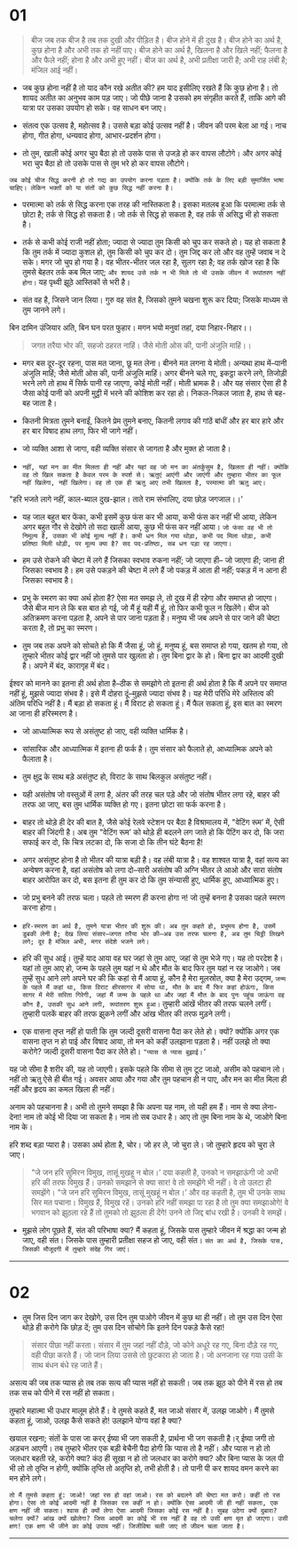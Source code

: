 # 01

> बीज जब तक बीज है तब तक दुखी और पीड़ित है। बीज होने में ही दुख है। बीज होने का अर्थ है, कुछ होना है और अभी तक हो नहीं पाए। बीज होने का अर्थ है, खिलना है और खिले नहीं; फैलना है और फैले नहीं; होना है और अभी हुए नहीं। बीज का अर्थ है, अभी प्रतीक्षा जारी है; अभी राह लंबी है; मंजिल आई नहीं।

- जब कुछ होना नहीं है तो याद कौन रखे अतीत की? हम याद इसीलिए रखते हैं कि कुछ होना है। तो शायद अतीत का अनुभव काम पड़ जाए। जो पीछे जाना है उसको हम संगृहीत करते हैं, ताकि आगे की यात्रा पर उसका उपयोग हो सके। वह साधन बन जाए। 
 
- संतत्व एक उत्सव है, महोत्सव है। उससे बड़ा कोई उत्सव नहीं है। जीवन की परम बेला आ गई। नाच होगा, गीत होगा, धन्यवाद होगा, आभार-प्रदर्शन होगा।

- तो तुम, खाली कोई अगर चुप बैठा हो तो उसके पास से उजड़े हो कर वापस लौटोगे। और अगर कोई भरा चुप बैठा हो तो उसके पास से तुम भरे हो कर वापस लौटोगे।

`जब कोई चीज सिद्ध करनी हो तो गद्य का उपयोग करना पड़ता है। क्योंकि तर्क के लिए बड़ी सुमार्जित भाषा चाहिए। लेकिन भक्तों को या संतों को कुछ सिद्ध नहीं करना है।`

- परमात्मा को तर्क से सिद्ध करना एक तरह की नास्तिकता है। इसका मतलब हुआ कि परमात्मा तर्क से छोटा है; तर्क से सिद्ध हो सकता है। जो तर्क से सिद्ध हो सकता है, वह तर्क से असिद्ध भी हो सकता है।

- तर्क से कभी कोई राजी नहीं होता; ज्यादा से ज्यादा तुम किसी को चुप कर सकते हो। यह हो सकता है कि तुम तर्क में ज्यादा कुशल हो, तुम किसी को चुप कर दो। तुम जिद्द कर लो और वह तुम्हें जवाब न दे सके। मगर जो चुप हो गया है। वह भीतर-भीतर जल रहा है, सुलग रहा है; वह तर्क खोज रहा है कि तुमसे बेहतर तर्क कब मिल जाए; `और शायद उसे तर्क न भी मिले तो भी उसके जीवन में रूपांतरण नहीं होगा।` यह पृथ्वी झूठे आस्तिकों से भरी है।

- संत वह है, जिसने जान लिया। गुरु वह संत है, जिसको तुमने चखना शुरू कर दिया; जिसके माध्यम से तुम जानने लगे।

बिन दामिन उंजियार अति, बिन घन परत फुहार।
मगन भयो मनुवां तहां, दया निहार-निहार।।

> जगत तरैया भोर की, सहजो ठहरत नाहिं।
जैसे मोती ओस की, पानी अंजुलि माहिं।।

-  मगर बस दूर-दूर रहना, पास मत जाना, छू मत लेना। बीनने मत लगना ये मोती। अन्यथा हाथ में–पानी अंजुलि माहिं; जैसे मोती ओस की, पानी अंजुलि माहिं। अगर बीनने चले गए, इकट्ठा करने लगे, तिजोड़ी भरने लगे तो हाथ में सिर्फ पानी रह जाएगा, कोई मोती नहीं। मोती भ्रामक है। और यह संसार ऐसा ही है जैसा कोई पानी को अपनी मुट्ठी में भरने की कोशिश कर रहा हो। निकल-निकल जाता है, हाथ से बह-बह जाता है।

- कितनी मित्रता तुमने बनाईं, कितने प्रेम तुमने बनाए, कितनी लगाव की गांठें बांधीं और हर बार हारे और हर बार विषाद हाथ लगा, फिर भी जागे नहीं।

- जो व्यक्ति आशा से जागा, वही व्यक्ति संसार से जागता है और मुक्त हो जाता है।

- `नहीं, यहां मन का मीत मिलता ही नहीं और यहां वह जो मन का अंतर्कुसुम है, खिलता ही नहीं। क्योंकि वह तो खिल सकता है केवल परम के स्पर्श से। ऋतुएं आएंगी और जाएंगी और तुम्हारा भीतर का फूल नहीं खिलेगा, नहीं खिलेगा। वह तो एक ही ऋतु आए तभी खिलता है, परमात्मा की ऋतु आए।`

"हरि भजते लागे नहीं, काल-ब्याल दुख-झाल।
ताते राम संभालिए, दया छोड़ जगजाल।।’

- यह जाल बहुत बार फेंका, कभी इसमें कुछ फंस कर भी आया, कभी फंस कर नहीं भी आया, लेकिन अगर बहुत गौर से देखोगे तो सदा खाली आया, कुछ भी फंस कर नहीं आया। `जो फंसा वह भी तो निमूल्य है, उसका भी कोई मूल्य नहीं है। कभी धन मिल गया थोड़ा, कभी पद मिला थोड़ा, कभी प्रतिष्ठा मिली थोड़ी, पर मूल्य क्या है? सद पद-प्रतिष्ठा, सब धन पड़ा रह जाएगा।`

- हम उसे रोकने की चेष्टा में लगे हैं जिसका स्वभाव रुकना नहीं; जो जाएगा ही– जो जाएगा ही; जाना ही जिसका स्वभाव है। हम उसे पकड़ने की चेष्टा में लगे हैं जो पकड़ में आता ही नहीं; पकड़ में न आना ही जिसका स्वभाव है।

- प्रभु के स्मरण का क्या अर्थ होता है? ऐसा मत समझ ले, तो दुख में ही रहेगा और समाप्त हो जाएगा। जैसे बीज मान ले कि बस बात हो गई, जो मैं हूं यही मैं हूं, तो फिर कभी फूल न खिलेंगे। बीज को अतिक्रमण करना पड़ता है, अपने से पार जाना पड़ता है। मनुष्य भी जब अपने से पार जाने की चेष्टा करता है, तो प्रभु का स्मरण।

- तुम जब तक अपने को सोचते हो कि मैं जैसा हूं, जो हूं, मनुष्य हूं, बस समाप्त हो गया, खतम हो गया, तो तुम्हारे भीतर कोई द्वार नहीं जो तुमसे पार खुलता हो। तुम बिना द्वार के हो। बिना द्वार का आदमी दुखी है। अपने में बंद, कारागृह में बंद।


ईश्वर को मानने का इतना ही अर्थ होता है–ठीक से समझोगे तो इतना ही अर्थ होता है कि मैं अपने पर समाप्त नहीं हूं, मुझसे ज्यादा संभव है। इसे मैं दोहरा दूं–मुझसे ज्यादा संभव है। यह मेरी परिधि मेरे अस्तित्व की अंतिम परिधि नहीं है। मैं बड़ा हो सकता हूं। मैं विराट हो सकता हूं। मैं फैल सकता हूं, इस बात का स्मरण आ जाना ही हरिस्मरण है।

- जो आध्यात्मिक रूप से असंतुष्ट हो जाए, वही व्यक्ति धार्मिक है।

- सांसारिक और आध्यात्मिक में इतना ही फर्क है। तुम संसार को फैलाते हो, आध्यात्मिक अपने को फैलाता है। 

- तुम क्षुद्र के साथ बड़े असंतुष्ट हो, विराट के साथ बिलकुल असंतुष्ट नहीं।

- यही असंतोष जो वस्तुओं में लगा है, अंतर की तरह चल पड़े और जो संतोष भीतर लगा रहे, बाहर की तरफ आ जाए, बस तुम धार्मिक व्यक्ति हो गए। इतना छोटा सा फर्क करना है। 

- बाहर तो थोड़े ही देर की बात है, जैसे कोई रेलवे स्टेशन पर बैठा है विश्रामालय में, "वेटिंग रूम’ में, ऐसी बाहर की जिंदगी है। अब तुम "वेटिंग रूम’ को थोड़े ही बदलने लग जाते हो कि पेंटिंग कर दो, कि जरा सफाई कर दो, कि चित्र लटका दो, कि सजा दो कि तीन घंटे बैठना है!

- अगर असंतुष्ट होना है तो भीतर की यात्रा बड़ी है। वह लंबी यात्रा है। वह शाश्वत यात्रा है, वहां सत्य का अन्वेषण करना है, वहां असंतोष को लगा दो–सारी असंतोष की अग्नि भीतर ले आओ और सारा संतोष बाहर आरोपित कर दो, बस इतना ही तुम कर दो कि तुम संन्यासी हुए, धार्मिक हुए, आध्यात्मिक हुए।

- जो प्रभु बनने की तरफ चला। पहले तो स्मरण ही करना होगा न! जो तुम्हें बनना है उसका पहले स्मरण करना होगा।

- `हरि-स्मरण का अर्थ है, तुमने यात्रा भीतर की शुरू की। अब तुम कहते हो, प्रभुमय होना है, उसमें डुबकी लेनी है; देख लिया संसार–जगत तरैया भोर की–अब उस तरफ चलना है, अब तुम चिट्ठी लिखने लगे; दूर है मंजिल अभी, मगर संदेशे भजने लगे।`

- हरि की सुध आई। तुम्हें याद आया वह घर जहां से तुम आए, जहां से तुम भेजे गए। यह तो परदेश है। यहां तो तुम आए हो, जन्म के पहले तुम यहां न थे और मौत के बाद फिर तुम यहां न रह जाओगे। जब तुम्हें सुध आने लगे अपने घर की कि कहां से मैं आया हूं, कौन है मेरा मूलस्रोत, क्या है मेरा उद्गम, `जन्म के पहले मैं कहां था, किस विराट क्षीरसागर में सोया था, मौत के बाद मैं फिर कहां होऊंगा, किस सागर में मेरी सरिता गिरेगी, जहां मैं जन्म के पहले था और जहां मैं मौत के बाद पुनः पहुंच जाऊंगा वह कौन है, उसकी सुध आने लगी, रूपांतरण शुरू हुआ।` तुम्हारी आंखें भीतर की तरफ चलने लगीं। तुम्हारी पलकें बाहर की तरफ झुकने लगीं और आंख भीतर की तरफ मुड़ने लगी।

- एक वासना तृप्त नहीं हो पाती कि तुम जल्दी दूसरी वासना पैदा कर लेते हो। क्यों? क्योंकि अगर एक वासना तृप्त न हो पाई और विषाद आया, तो मन को कहीं उलझाना पड़ता है। नहीं उलझे तो क्या करोगे? जल्दी दूसरी वासना पैदा कर लेते हो। `"प्यास से प्यास बुझाई।’`


यह जो सीमा है शरीर की, यह तो जाएगी। इसके पहले कि सीमा से तुम टूट जाओ, असीम को पहचान लो। नहीं तो ऋतु ऐसे ही बीत गई। अवसर आया और गया और तुम पहचान ही न पाए, और मन का मीत मिला ही नहीं और हृदय का कमल खिला ही नहीं।

अनाम को पहचानना है। अभी तो तुमने समझा है कि अपना यह नाम, तो यही हम हैं। नाम से क्या लेना-देना! नाम तो कोई भी दिया जा सकता है। नाम तो सब उधार है। आए तो तुम बिना नाम के थे, जाओगे बिना नाम के।

हरि शब्द बड़ा प्यारा है। उसका अर्थ होता है, चोर। जो हर ले, जो चुरा ले। जो तुम्हारे हृदय को चुरा ले जाए।

> "जे जन हरि सुमिरन विमुख, तासूं मुखहू न बोल।’ दया कहती है, उनको न समझाऊंगी जो अभी हरि की तरफ विमुख हैं। उनको समझाने से क्या सार! वे तो समझेंगे भी नहीं। वे तो उलटा ही समझेंगे। "जे जन हरि सुमिरन विमुख, तासूं मुखहूं न बोल।’ और वह कहती है, तुम भी उनके साथ सिर मत पचाना। विमुख हैं, विमुख रहें। उनको हरि नहीं समझा पा रहा है तो तुम क्या समझाओगे! वे भगवान को झुठला रहे हैं तो तुमको तो झुठला ही देंगे! उनने तो जिद्द बांध रखी है। उनकी वे समझें।


- मुझसे लोग पूछते हैं, संत की परिभाषा क्या? मैं कहता हूं, जिसके पास तुम्हारे जीवन में श्रद्धा का जन्म हो जाए, वही संत। जिसके पास तुम्हारी प्रतीक्षा सहज हो जाए, वही संत। `संत का अर्थ है, जिसके पास, जिसकी मौजूदगी में तुम्हारे संदेह गिर जाएं।`



---

# 02


- तुम जिस दिन जाग कर देखोगे, उस दिन तुम पाओगे जीवन में कुछ था ही नहीं। तो तुम उस दिन ऐसा थोड़े ही करोगे कि छोड़ दें; तुम उस दिन सोचोगे कि इतने दिन पकड़े कैसे रहा! 

> संसार पीछा नहीं करता। संसार में तुम जहां नहीं दौड़े, जो कोने अधूरे रह गए, बिना दौड़े रह गए, वही पीछा करते हैं। जो जान लिया उससे तो छुटकारा हो जाता है। जो अनजाना रह गया उसी के साथ बंधन बंधे रह जाते हैं।

असत्य की जब तक प्यास हो तब तक सत्य की प्यास नहीं हो सकती। जब तक झूठ को पीने में रस हो तब तक सच को पीने में रस नहीं हो सकता। 

 तुम्हारे महात्मा भी उधार मालूम होते हैं। वे तुमसे कहते हैं, मत जाओ संसार में, उलझ जाओगे। मैं तुमसे कहता हूं, जाओ, उलझ कैसे सकते हो! उलझाने योग्य वहां है क्या? 
 
 खयाल रखना; संतों के पास जा करर् ईष्या भी जग सकती है, प्रार्थना भी जग सकती है।र् ईष्या जगी तो अड़चन आएगी। तब तुम्हारे भीतर एक बड़ी बेचैनी पैदा होगी कि प्यास तो है नहीं। और प्यास न हो तो जलधार बहती रहे, करोगे क्या? कंठ ही सूखा न हो तो जलधार का करोगे क्या? और बिना प्यास के जल पी भी लो तो तृप्ति न होगी, क्योंकि तृप्ति तो अतृप्ति हो, तभी होती है। तो पानी पी कर शायद वमन करने का मन होने लगे।
 
 `तो मैं तुमसे कहता हूं: जाओ! जहां रस हो वहां जाओ। रस को बदलने की चेष्टा मत करो। कहीं तो रस होगा। ऐसा तो कोई आदमी नहीं है जिसका रस कहीं न हो। क्योंकि ऐसा आदमी जी ही नहीं सकता, एक क्षण नहीं जी सकता। श्वास ही क्यों लेगा ऐसा आदमी जिसका कोई रस नहीं है। सुबह उठेगा क्यों दुबारा? चलेगा क्यों? आंख क्यों खोलेगा? जिस आदमी का कोई भी रस नहीं है वह तो उसी क्षण मृत हो जाएगा। उसी क्षण! एक क्षण भी जीने का कोई उपाय नहीं। जिजीविषा चली जाए तो जीवन चला जाता है।`
 
 
---

